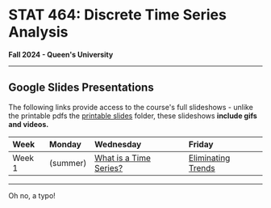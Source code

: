 # STAT 464: Discrete Time Series Analysis
**Fall 2024 - Queen's University**

---


## Google Slides Presentations

The following links provide access to the course's full slideshows - 
unlike the printable pdfs the [printable slides](https://github.com/skyepaphora/TimeSeries_FA24/tree/main/Printable_Slides) folder, these slideshows **include gifs and videos.**

| Week   | Monday    | Wednesday | Friday    |
|:-------|:----------|:----------|:----------|
| Week 1 | (summer)  | [What is a Time Series?](https://docs.google.com/presentation/d/1g-OGQTh_g2aNg0lSEX-dvQVbnzPqPLODM2g6LH18bW4/edit?usp=sharing) | [Eliminating Trends](https://docs.google.com/presentation/d/1FGfncxANPGrMabziSMltRtQReDQqf7V8f-vRPyC1R4M/edit?usp=sharing) | 

---

Oh no, a typo!

<!--- ## Software Guides

**Warning: some information in these guides may be out of date. Expect updates over the next week or so.**

You may need help installing the computing software required for this course. Here are a couple of guides.

>[Guide for Windows](https://github.com/skyepaphora/TimeSeries_FA24/blob/main/Guides/SoftwareGuide_Windows.md)\
>[Guide for Mac](https://github.com/skyepaphora/TimeSeries_FA24/blob/main/Guides/SoftwareGuide_Mac.md)

These guides were mostly written by some of my profs/colleagues at Trent University. *They also made videos!* These will be available some time this week, hopefully. You may find these videos particularly helpful if you have a Mac. --->
